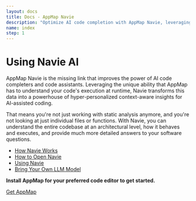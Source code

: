 ```yaml
---
layout: docs
title: Docs - AppMap Navie
description: "Optimize AI code completion with AppMap Navie, leveraging runtime code execution insights for hyper-personalized AI-assisted coding."
name: index
step: 1
---
```


# Using Navie AI

AppMap Navie is the missing link that improves the power of AI code completers and code assistants. Leveraging the unique ability that AppMap has to understand your code's execution at runtime, Navie transforms this data into a powerhouse of hyper-personalized context-aware insights for AI-assisted coding. 

That means you're not just working with static analysis anymore, and you're not looking at just individual files or functions. With Navie, you can understand the entire codebase at an architectural level, how it behaves and executes, and provide much more detailed answers to your software questions.

- [How Navie Works](/docs/using-navie-ai/how-navie-works)
- [How to Open Navie](/docs/using-navie-ai/how-to-open-navie)
- [Using Navie](/docs/using-navie-ai/using-navie)
- [Bring Your Own LLM Model](/docs/using-navie-ai/bring-your-own-model.html)

**Install AppMap for your preferred code editor to get started.**

<a class="btn btn-primary btn-lg" href="https://appmap.io/get-appmap">Get AppMap</a>
